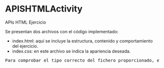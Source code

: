 # APISHTMLActivity
APIs HTML Ejercicio

Se presentan dos archivos con el código implementado:
- index.html: aquí se incluye la estructura, contenido y comportamiento del ejercicio.
- index.css: en este archivo se indica la apariencia deseada.

<pre>Para comprobar el tipo correcto del fichero proporcionado, en caso de que el archivo introducido no sea un vídeo, se lanzará una alerta indicándoselo al usuario para que lo intente de nuevo.</pre>